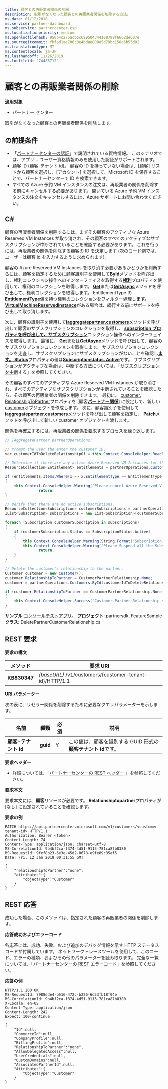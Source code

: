 ```yaml
---
title: 顧客との再販業者関係の削除
description: 取引がなくなった顧客との再販業者関係を削除する方法。
ms.date: 01/12/2018
ms.service: partner-dashboard
ms.subservice: partnercenter-csp
ms.localizationpriority: medium
ms.openlocfilehash: 950b4c275acbbc699504344108799f6662de607e
ms.sourcegitcommit: fbfad1ae706c8e4bdae080e5d79bc158d6b55d02
ms.translationtype: MT
ms.contentlocale: ja-JP
ms.lasthandoff: 11/26/2019
ms.locfileid: "74486712"
---
```

# <a name="remove-a-reseller-relationship-with-a-customer"></a>顧客との再販業者関係の削除


**適用対象**

- パートナー センター  


取引がなくなった顧客との再販業者関係を削除します。 

## <a name="span-idprerequisitesspan-idprerequisitesspan-idprerequisitesprerequisites"></a><span id="Prerequisites"/><span id="prerequisites"/><span id="PREREQUISITES"/>の前提条件


- 「[パートナーセンターの認証](partner-center-authentication.md)」で説明されている資格情報。 このシナリオでは、アプリ + ユーザー資格情報のみを使用した認証がサポートされます。
- 顧客 ID (顧客-テナント id)。 顧客の ID を持っていない場合は、[顧客] リストから顧客を選択し、[アカウント] を選択して、Microsoft ID を保存することで、パートナーセンターで ID を検索できます。
- すべての Azure 予約 VM インスタンスの注文は、再販業者の関係を削除する前にキャンセルする必要があります。 開いている Azure 予約 VM インスタンスの注文をキャンセルするには、Azure サポートにお問い合わせください。

## <a name="span-idc_span-idc_c"></a><span id="C_"/><span id="c_"/>C#


顧客の再販業者関係を削除するには、まずその顧客のアクティブな Azure Reserved VM Instances が取り消され、その顧客のすべてのアクティブなサブスクリプションが中断されていることを確認する必要があります。 これを行うには、再販業者の関係を削除する顧客の ID を決定します (次のコード例では、ユーザーは顧客 id を入力するように求められます)。 

顧客の Azure Reserved VM Instances を取り消す必要があるかどうかを判断するには、顧客を指定するために顧客識別子を使用して[**ById**](https://docs.microsoft.com/dotnet/api/microsoft.store.partnercenter.customers.icustomercollection.byid)メソッドを呼び出し、権利コレクション操作へのインターフェイスを取得する[**権利**](https://docs.microsoft.com/dotnet/api/microsoft.store.partnercenter.customers.icustomer.subscriptions)プロパティを使用して、権利のコレクションを取得します。 [**Get**](https://docs.microsoft.com/dotnet/api/microsoft.store.partnercenter.subscriptions.isubscriptioncollection.get)または[**GetAsync**](https://docs.microsoft.com/dotnet/api/microsoft.store.partnercenter.subscriptions.isubscriptioncollection.getasync)メソッドを呼び出して、権利コレクションを取得します。 EntitlementType の[**EntitlementType**](entitlement-resources.md#entitlementtype)値を持つ権利のコレクションをフィルター処理し[**ます。 VirtualMachineReservedInstance**](entitlement-resources.md#entitlementtype)がある場合は、続行する前にサポートを呼び出して取り消します。 

次に、顧客の識別子を使用して[**iaggregatepartner.customers**](https://docs.microsoft.com/dotnet/api/microsoft.store.partnercenter.customers.icustomercollection.byid)メソッドを呼び出して顧客のサブスクリプションのコレクションを取得し、 [**subscription プロパティを呼び出して、サブスクリプション**](https://docs.microsoft.com/dotnet/api/microsoft.store.partnercenter.customers.icustomer.subscriptions)コレクション操作へのインターフェイスを取得します。 最後に、 [**Get**](https://docs.microsoft.com/dotnet/api/microsoft.store.partnercenter.subscriptions.isubscriptioncollection.get)または[**GetAsync**](https://docs.microsoft.com/dotnet/api/microsoft.store.partnercenter.subscriptions.isubscriptioncollection.getasync)メソッドを呼び出して、顧客のサブスクリプションコレクションを取得します。 サブスクリプションコレクションを走査し、サブスクリプションにサブスクリプションがないことを確認し[**ます。 Status**](https://docs.microsoft.com/dotnet/api/microsoft.store.partnercenter.models.subscriptions.subscription.status)プロパティの値は[**Subscriptionstatus. Active**](https://docs.microsoft.com/dotnet/api/microsoft.store.partnercenter.models.subscriptions.subscriptionstatus)です。 サブスクリプションがアクティブな場合は、中断する方法については、「[サブスクリプションを中断](https://review.docs.microsoft.com/partner-center/develop/suspend-a-subscription)する」を参照してください。 

その顧客のすべてのアクティブな Azure Reserved VM Instances が取り消され、すべてのアクティブなサブスクリプションが中断されていることを確認したら、その顧客の再販業者の関係を削除できます。 最初に、 [customer. RelationshipToPartner](https://docs.microsoft.com/dotnet/api/microsoft.store.partnercenter.models.customers.customer.relationshiptopartner)プロパティを [顧客[**パートナー関係**](https://docs.microsoft.com/dotnet/api/microsoft.store.partnercenter.models.customers.customerpartnerrelationship)] に設定して、新しい[customer](https://docs.microsoft.com/dotnet/api/microsoft.store.partnercenter.models.customers.customer)オブジェクトを作成します。 次に、顧客識別子を使用して[**iaggregatepartner.customers**](https://docs.microsoft.com/dotnet/api/microsoft.store.partnercenter.customers.icustomercollection.byid)メソッドを呼び出して顧客を指定し、 **Patch**メソッドを呼び出して新しい customer オブジェクトを渡します。

関係を再確立するには、[再販業者の関係を要求](https://docs.microsoft.com/partner-center/develop/request-reseller-relationship)するプロセスを繰り返します。 


``` csharp
// IAggregatePartner partnerOperations;

// Prompt the user the enter the customer ID.
var customerIdToDeleteRelationshipOf = this.Context.ConsoleHelper.ReadNonEmptyString("Please enter the ID of the customer you want to delete the relationship with", "The customer ID can't be empty");

// Determine if there are any active Azure Reserved VM Instances for this customer.
ResourceCollection<Entitlement> entitlements = partnerOperations.Customers.ById(customerIdToDeleteRelationshipOf).Entitlements.Get();

If (entitlements.Items.Where(x => x.EntitlementType == EntitlementType.VirtualMachineReservedInstance).Any())
{
    this.Context.ConsoleHelper.Warning("Please cancel Azure Reserved Virtual Machine Instance orders through support and try again. Aborting the delete customer relationship operation");
               return;
}

// Verify that there are no active subscriptions.
ResourceCollection<Subscription> customerSubscriptions = partnerOperations.Customers.ById(customerIdToDeleteRelationshipOf).Subscriptions.Get();
IList<Subscription> subscriptions = new List<Subscription>(customerSubscriptions.Items);

foreach (Subscription customerSubscription in subscriptions)
{
    if (customerSubscription.Status == SubscriptionStatus.Active)
    {
        this.Context.ConsoleHelper.Warning(String.Format("Subscription with ID :{0}  OfferName: {1} cannot be in active state, ", customerSubscription.Id, customerSubscription.OfferName));
        this.Context.ConsoleHelper.Warning("Please Suspend all the Subscriptions and try again. Aborting the delete customer relationship operation");
               return;
    }
}

// Delete the customer's relationship to the partner.
Customer customer = new Customer();
customer.RelationshipToPartner = CustomerPartnerRelationship.None;
customer = partnerOperations.Customers.ById(customerIdToDeleteRelationshipOf).Patch(customer);

if (customer.RelationshipToPartner == CustomerPartnerRelationship.None)
{
    this.Context.ConsoleHelper.Success("Customer Partner Relationship successfully deleted");
}
```

**サンプル**:[コンソールテストアプリ](console-test-app.md)。 **プロジェクト**: partnersdk. FeatureSample**クラス**: DeletePartnerCustomerRelationship.cs


## <a name="span-idrest_requestspan-idrest_requestspan-idrest_requestrest-request"></a><span id="REST_Request"/><span id="rest_request"/><span id="REST_REQUEST"/>REST 要求   


**要求の構文**

| メソッド     | 要求 URI                                                                                                                           |
|------------|---------------------------------------------------------------------------------------------------------------------------------------|
| **KB830347**  | [ *{baseURL}* ](partner-center-rest-urls.md)/v1/customers/{customer-tenant-id}/HTTP/1.1 |

 

**URI パラメーター**

次の表に、リセラー関係を削除するために必要なクエリパラメーターを示します。

| 名前                   | 種類     | 必須 | 説明                                                                        |
|------------------------|----------|----------|------------------------------------------------------------------------------------|
| **顧客-テナント id** | **guid** | Y        | この値は、顧客を識別する GUID 形式の**顧客テナント id**です。 |

 

**要求ヘッダー**

- 詳細については、「[パートナーセンターの REST ヘッダー](headers.md) 」を参照してください。

**要求本文**

要求本文には、**顧客**リソースが必要です。 **Relationshiptopartner**プロパティが [なし] に設定されていることを確認します。

**要求の例**

```http
PATCH https://api.partnercenter.microsoft.com/v1/customers/<customer-tenant-id> HTTP/1.1
Authorization: Bearer <token>
Content-Length: 74
Content-Type: application/json; charset=utf-8
MS-CorrelationId: 9b4bf2ca-f374-4d51-9113-781ca87b8380
MS-RequestId: 9fef8b23-6e3e-45d2-8678-e9fe89c35af5
Date: Fri, 12 Jan 2018 00:31:55 GMT

{
    "relationshipToPartner":"none",
    "attributes":{
        "objectType":"Customer"
    }
}
```

## <a name="span-idrest_responsespan-idrest_responsespan-idrest_responserest-response"></a><span id="REST_Response"/><span id="rest_response"/><span id="REST_RESPONSE"/>REST 応答


成功した場合、このメソッドは、指定された顧客の再販業者の関係を削除します。

**応答成功およびエラーコード**

各応答には、成功、失敗、および追加のデバッグ情報を示す HTTP ステータスコードが付属しています。 ネットワークトレースツールを使用して、このコード、エラーの種類、およびその他のパラメーターを読み取ります。 完全な一覧については、「[パートナーセンターの REST エラーコード](error-codes.md)」を参照してください。

**応答の例**

```http
HTTP/1.1 200 OK
MS-RequestId: 7988dde4-b516-472c-b226-6d53fb18f04e
MS-CorrelationId: 9b4bf2ca-f374-4d51-9113-781ca87b8380
X-Locale: en-US
Content-Type: application/json
Content-Length: 242
Expect: 100-continue

{
    "Id":null,
    "CommerceId":null,
    "CompanyProfile":null,
    "BillingProfile":null,
    "RelationshipToPartner":"none",
    "AllowDelegatedAccess":null,
    "UserCredentials":null,
    "CustomDomains":null,
    "AssociatedPartnerId":null,
    "Attributes":{
        "ObjectType":"Customer"
    }
}
```